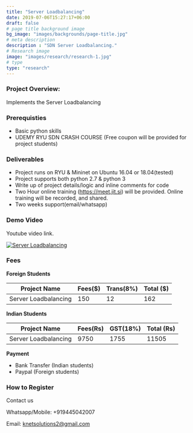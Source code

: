 ```yaml
---
title: "Server Loadbalancing"
date: 2019-07-06T15:27:17+06:00
draft: false
# page title background image
bg_image: "images/backgrounds/page-title.jpg"
# meta description
description : "SDN Server Loadbalancing."
# Research image
image: "images/research/research-1.jpg"
# type
type: "research"
---
```



### Project Overview:

Implements the Server Loadbalancing

### Prerequisties

* Basic python skills
* UDEMY RYU SDN CRASH COURSE (Free coupon will be provided for project students)

### Deliverables	
* Project runs on RYU & Mininet on Ubuntu 16.04 or 18.04(tested)
* Project supports both python 2.7 & python 3
* Write up of project details/logic  and inline comments for code
* Two Hour online training (https://meet.jit.si) will be provided. Online training will be recorded, and  shared.
* Two weeks support(email/whatsapp)


### Demo Video

Youtube video link.

[![Server Loadbalancing](https://img.youtube.com/vi/k0gSW7Hk_6o/0.jpg)](https://youtu.be/k0gSW7Hk_6o "Server Loadbalancing")


### Fees

**Foreign Students**

| Project Name         | Fees($) | Trans(8%) | Total ($)|
|----------------------|---------|-----------|-----------|
|Server Loadbalancing     | 150     |   12     | 162       |


**Indian Students**

| Project Name         | Fees(Rs) | GST(18%) | Total (Rs)|
|----------------------|---------|-----------|-----------|
|Server Loadbalancing     | 9750     |   1755 |  11505 |

**Payment**

* Bank Transfer  (Indian students)
* Paypal (Foreign students)

### How to Register

Contact us

Whatsapp/Mobile: +919445042007

Email:  knetsolutions2@gmail.com